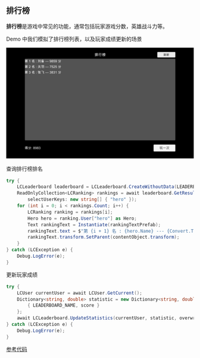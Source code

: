 ## 排行榜

**排行榜**是游戏中常见的功能，通常包括玩家游戏分数，英雄战斗力等。

Demo 中我们模拟了排行榜列表，以及玩家成绩更新的场景

![排行榜](Leaderboard.png)

查询排行榜排名

```csharp
try {
    LCLeaderboard leaderboard = LCLeaderboard.CreateWithoutData(LEADERBOARD_NAME);
    ReadOnlyCollection<LCRanking> rankings = await leaderboard.GetResults(limit: 10,
        selectUserKeys: new string[] { "hero" });
    for (int i = 0; i < rankings.Count; i++) {
        LCRanking ranking = rankings[i];
        Hero hero = ranking.User["hero"] as Hero;
        Text rankingText = Instantiate(rankingTextPrefab);
        rankingText.text = $"第 {i + 1} 名 : {hero.Name} --- {Convert.ToInt32(ranking.Value)} 分";
        rankingText.transform.SetParent(contentObject.transform);
    }
} catch (LCException e) {
    Debug.LogError(e);
}
```

更新玩家成绩

```csharp
try {
    LCUser currentUser = await LCUser.GetCurrent();
    Dictionary<string, double> statistic = new Dictionary<string, double> {
        { LEADERBOARD_NAME, score }
    };
    await LCLeaderboard.UpdateStatistics(currentUser, statistic, overwrite: false);
} catch (LCException e) {
    Debug.LogError(e);
}
```

[参考代码](https://github.com/leancloud/CSharp-SDK-Unity-Demo/blob/master/Assets/Leaderboard/LeaderboardScene.cs)
